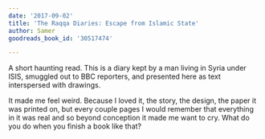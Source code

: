 ```yaml
---
date: '2017-09-02'
title: 'The Raqqa Diaries: Escape from Islamic State'
author: Samer
goodreads_book_id: '30517474'

---
```

A short haunting read. This is a diary kept by a man living in Syria under ISIS, smuggled out to BBC reporters, and presented here as text interspersed with drawings.

It made me feel weird. Because I loved it, the story, the design, the paper it was printed on, but every couple pages I would remember that everything in it was real and so beyond conception it made me want to cry. What do you do when you finish a book like that?
